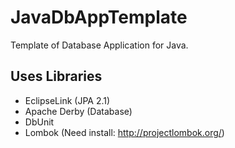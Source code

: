 JavaDbAppTemplate
=================

Template of Database Application for Java.


Uses Libraries
--------------------

* EclipseLink (JPA 2.1)
* Apache Derby (Database)
* DbUnit
* Lombok (Need install: http://projectlombok.org/)
